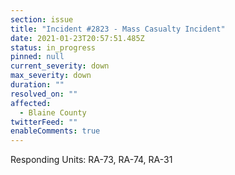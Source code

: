 ```yaml
---
section: issue
title: "Incident #2823 - Mass Casualty Incident"
date: 2021-01-23T20:57:51.485Z
status: in_progress
pinned: null
current_severity: down
max_severity: down
duration: ""
resolved_on: ""
affected:
  - Blaine County
twitterFeed: ""
enableComments: true
---
```

Responding Units: RA-73, RA-74, RA-31